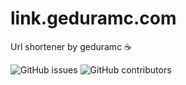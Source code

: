 # link.geduramc.com
Url shortener by geduramc &#9749;

![GitHub issues](https://img.shields.io/github/issues/geduramc/link)
![GitHub contributors](https://img.shields.io/github/contributors/geduramc/link)
